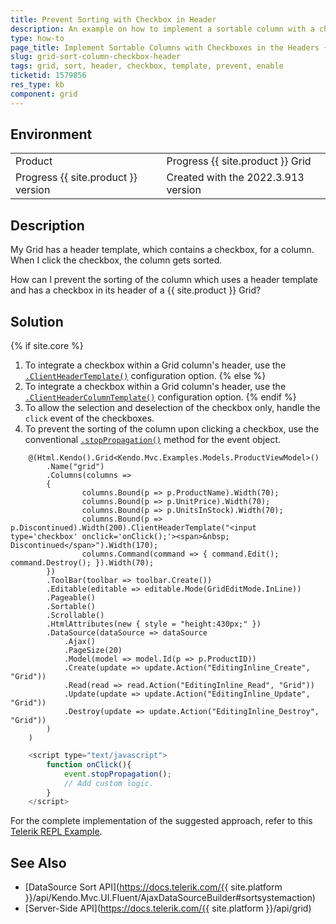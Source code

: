```yaml
---
title: Prevent Sorting with Checkbox in Header
description: An example on how to implement a sortable column with a checkbox in the {{ site.product }} Grid header.
type: how-to
page_title: Implement Sortable Columns with Checkboxes in the Headers {{ site.product }} Grid
slug: grid-sort-column-checkbox-header
tags: grid, sort, header, checkbox, template, prevent, enable
ticketid: 1579856
res_type: kb
component: grid
---
```


## Environment

<table>
 <tr>
  <td>Product</td>
  <td>Progress {{ site.product }} Grid</td>
 </tr>
 <tr>
  <td>Progress {{ site.product }} version</td>
  <td>Created with the 2022.3.913 version</td>
 </tr>
</table>


## Description

My Grid has a header template, which contains a checkbox, for a column. When I click the checkbox, the column gets sorted.

How can I prevent the sorting of the column which uses a header template and has a checkbox in its header of a {{ site.product }} Grid?

## Solution

{% if site.core %}
1. To integrate a checkbox within a Grid column's header, use the [`.ClientHeaderTemplate()`](https://docs.telerik.com/aspnet-core/api/Kendo.Mvc.UI.Fluent/GridBoundColumnBuilder#clientheadertemplatesystemstring) configuration option.
{% else %}
1. To integrate a checkbox within a Grid column's header, use the [`.ClientHeaderColumnTemplate()`](https://docs.telerik.com/aspnet-mvc/api/Kendo.Mvc.UI.Fluent/GridBoundColumnBuilder#groupheadercolumntemplatesystemaction) configuration option.
{% endif %}
1. To allow the selection and deselection of the checkbox only, handle the `click` event of the checkboxes.
1. To prevent the sorting of the column upon clicking a checkbox, use the conventional [`.stopPropagation()`](https://developer.mozilla.org/en-US/docs/Web/API/Event/stopPropagation) method for the event object.

```Index.cshtml
    @(Html.Kendo().Grid<Kendo.Mvc.Examples.Models.ProductViewModel>()
        .Name("grid")
        .Columns(columns =>
        {
                columns.Bound(p => p.ProductName).Width(70);
                columns.Bound(p => p.UnitPrice).Width(70);
                columns.Bound(p => p.UnitsInStock).Width(70);
                columns.Bound(p => p.Discontinued).Width(200).ClientHeaderTemplate("<input type='checkbox' onclick='onClick();'><span>&nbsp; Discontinued</span>").Width(170);
                columns.Command(command => { command.Edit(); command.Destroy(); }).Width(70);
        })
        .ToolBar(toolbar => toolbar.Create())
        .Editable(editable => editable.Mode(GridEditMode.InLine))
        .Pageable()
        .Sortable()
        .Scrollable()
        .HtmlAttributes(new { style = "height:430px;" })
        .DataSource(dataSource => dataSource
            .Ajax()
            .PageSize(20)
            .Model(model => model.Id(p => p.ProductID))
            .Create(update => update.Action("EditingInline_Create", "Grid"))
            .Read(read => read.Action("EditingInline_Read", "Grid"))
            .Update(update => update.Action("EditingInline_Update", "Grid"))
            .Destroy(update => update.Action("EditingInline_Destroy", "Grid"))
        )
    )
```
```Script.js
    <script type="text/javascript">
        function onClick(){
            event.stopPropagation();
            // Add custom logic.
        }
    </script>
```

For the complete implementation of the suggested approach, refer to this [Telerik REPL Example](https://netcorerepl.telerik.com/wmaDmAvR194a6niJ25).

## See Also

* [DataSource Sort API](https://docs.telerik.com/{{ site.platform }}/api/Kendo.Mvc.UI.Fluent/AjaxDataSourceBuilder#sortsystemaction)
* [Server-Side API](https://docs.telerik.com/{{ site.platform }}/api/grid)